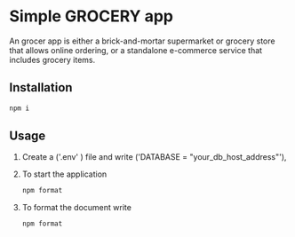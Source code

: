 # Simple GROCERY app
An  grocer app is either a brick-and-mortar supermarket or grocery store that allows online ordering, or a standalone e-commerce service that includes grocery items.

## Installation
```bash
npm i
```

## Usage
1. Create a ('.env' ) file and write ('DATABASE = "your_db_host_address"'),
2. To start the application 
    ```bash
    npm format
    ```    
    
3. To format the document write  
    ```bash
    npm format
    ```

